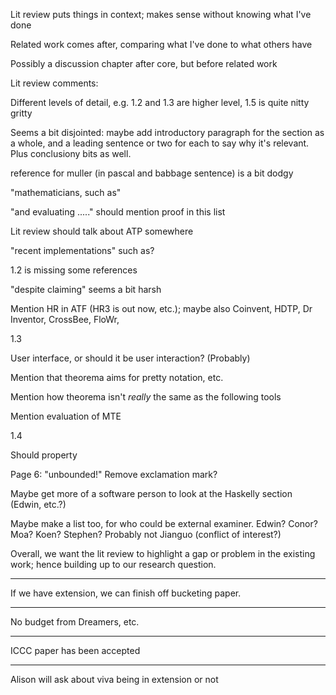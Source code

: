 Lit review puts things in context; makes sense without knowing what I've done

Related work comes after, comparing what I've done to what others have

Possibly a discussion chapter after core, but before related work

Lit review comments:

Different levels of detail, e.g. 1.2 and 1.3 are higher level, 1.5 is quite
nitty gritty

Seems a bit disjointed: maybe add introductory paragraph for the section as a
whole, and a leading sentence or two for each to say why it's relevant. Plus
conclusiony bits as well.

reference for muller (in pascal and babbage sentence) is a bit dodgy

"mathematicians, such as"

"and evaluating ....." should mention proof in this list

Lit review should talk about ATP somewhere

"recent implementations" such as?

1.2 is missing some references

"despite claiming" seems a bit harsh

Mention HR in ATF (HR3 is out now, etc.); maybe also Coinvent, HDTP,
Dr Inventor, CrossBee, FloWr,

1.3

User interface, or should it be user interaction? (Probably)

Mention that theorema aims for pretty notation, etc.

Mention how theorema isn't *really* the same as the following tools

Mention evaluation of MTE

1.4

Should property

Page 6: "unbounded!" Remove exclamation mark?

Maybe get more of a software person to look at the Haskelly section (Edwin,
etc.?)

Maybe make a list too, for who could be external examiner. Edwin? Conor? Moa?
Koen? Stephen? Probably not Jianguo (conflict of interest?)

Overall, we want the lit review to highlight a gap or problem in the existing
work; hence building up to our research question.

---

If we have extension, we can finish off bucketing paper.

---

No budget from Dreamers, etc.

---

ICCC paper has been accepted

---

Alison will ask about viva being in extension or not
